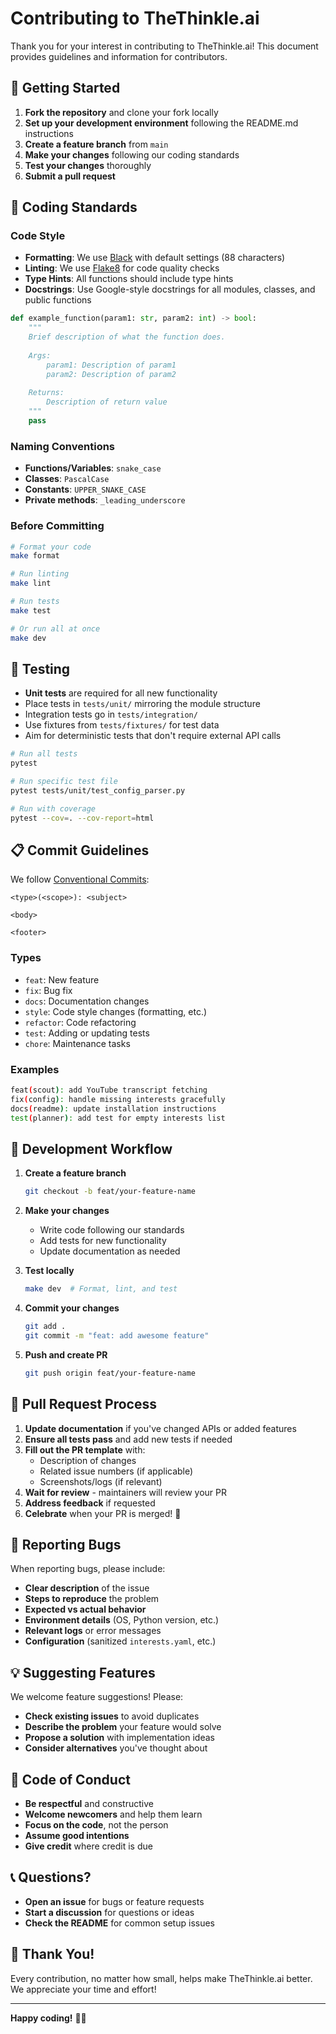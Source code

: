# Contributing to TheThinkle.ai

Thank you for your interest in contributing to TheThinkle.ai! This document provides guidelines and information for contributors.

## 🚀 Getting Started

1. **Fork the repository** and clone your fork locally
2. **Set up your development environment** following the README.md instructions
3. **Create a feature branch** from `main`
4. **Make your changes** following our coding standards
5. **Test your changes** thoroughly
6. **Submit a pull request**

## 📝 Coding Standards

### Code Style

- **Formatting**: We use [Black](https://github.com/psf/black) with default settings (88 characters)
- **Linting**: We use [Flake8](https://flake8.pycqa.org/) for code quality checks
- **Type Hints**: All functions should include type hints
- **Docstrings**: Use Google-style docstrings for all modules, classes, and public functions

```python
def example_function(param1: str, param2: int) -> bool:
    """
    Brief description of what the function does.
    
    Args:
        param1: Description of param1
        param2: Description of param2
        
    Returns:
        Description of return value
    """
    pass
```

### Naming Conventions

- **Functions/Variables**: `snake_case`
- **Classes**: `PascalCase`
- **Constants**: `UPPER_SNAKE_CASE`
- **Private methods**: `_leading_underscore`

### Before Committing

```bash
# Format your code
make format

# Run linting
make lint

# Run tests
make test

# Or run all at once
make dev
```

## 🧪 Testing

- **Unit tests** are required for all new functionality
- Place tests in `tests/unit/` mirroring the module structure
- Integration tests go in `tests/integration/`
- Use fixtures from `tests/fixtures/` for test data
- Aim for deterministic tests that don't require external API calls

```bash
# Run all tests
pytest

# Run specific test file
pytest tests/unit/test_config_parser.py

# Run with coverage
pytest --cov=. --cov-report=html
```

## 📋 Commit Guidelines

We follow [Conventional Commits](https://www.conventionalcommits.org/):

```
<type>(<scope>): <subject>

<body>

<footer>
```

### Types

- `feat`: New feature
- `fix`: Bug fix
- `docs`: Documentation changes
- `style`: Code style changes (formatting, etc.)
- `refactor`: Code refactoring
- `test`: Adding or updating tests
- `chore`: Maintenance tasks

### Examples

```bash
feat(scout): add YouTube transcript fetching
fix(config): handle missing interests gracefully
docs(readme): update installation instructions
test(planner): add test for empty interests list
```

## 🔧 Development Workflow

1. **Create a feature branch**
   ```bash
   git checkout -b feat/your-feature-name
   ```

2. **Make your changes**
   - Write code following our standards
   - Add tests for new functionality
   - Update documentation as needed

3. **Test locally**
   ```bash
   make dev  # Format, lint, and test
   ```

4. **Commit your changes**
   ```bash
   git add .
   git commit -m "feat: add awesome feature"
   ```

5. **Push and create PR**
   ```bash
   git push origin feat/your-feature-name
   ```

## 🎯 Pull Request Process

1. **Update documentation** if you've changed APIs or added features
2. **Ensure all tests pass** and add new tests if needed
3. **Fill out the PR template** with:
   - Description of changes
   - Related issue numbers (if applicable)
   - Screenshots/logs (if relevant)
4. **Wait for review** - maintainers will review your PR
5. **Address feedback** if requested
6. **Celebrate** when your PR is merged! 🎉

## 🐛 Reporting Bugs

When reporting bugs, please include:

- **Clear description** of the issue
- **Steps to reproduce** the problem
- **Expected vs actual behavior**
- **Environment details** (OS, Python version, etc.)
- **Relevant logs** or error messages
- **Configuration** (sanitized `interests.yaml`, etc.)

## 💡 Suggesting Features

We welcome feature suggestions! Please:

- **Check existing issues** to avoid duplicates
- **Describe the problem** your feature would solve
- **Propose a solution** with implementation ideas
- **Consider alternatives** you've thought about

## 🤝 Code of Conduct

- **Be respectful** and constructive
- **Welcome newcomers** and help them learn
- **Focus on the code**, not the person
- **Assume good intentions**
- **Give credit** where credit is due

## 📞 Questions?

- **Open an issue** for bugs or feature requests
- **Start a discussion** for questions or ideas
- **Check the README** for common setup issues

## 🙏 Thank You!

Every contribution, no matter how small, helps make TheThinkle.ai better. We appreciate your time and effort!

---

**Happy coding!** 🧠✨
